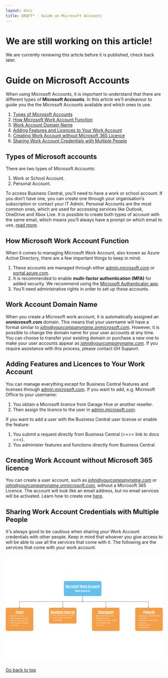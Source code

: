 ```yaml
---
layout: docs
title: DRAFT* - Guide on Microsoft Accounts
---
```


<a name="top"></a>

# We are still working on this article!
We are currently reviewing this article before it is published, check back later.

# Guide on Microsoft Accounts
When using Microsoft Accounts, it is important to understand that there are different types of **Microsoft Accounts**. In this article we’ll endeavour to guide you the the Microsoft Accounts available and which ones to use.

1. [Types of Microsoft Accounts](#types-of-microsoft-accounts)
2. [How Microsoft Work Account Function](#how-microsoft-work-account-function)
3. [Work Account Domain Name](#work-account-domain-name)
4. [Adding Features and Licences to Your Work Account](#adding-features-and-licences-to-your-work-account)
5. [Creating Work Account without Microsoft 365 Licence](#creating-work-account-without-microsoft-365-licence)
6. [Sharing Work Account Credentials with Multiple People](#sharing-work-account-credentials-with-multiple-people)

## Types of Microsoft accounts
There are two types of Microsoft Accounts:
1.	Work or School Account.
2.	Personal Account.

To access Business Central, you’ll need to have a work or school account. If you don’t have one, you can create one through your organisation’s subscription or contact your IT Admin.
Personal Accounts are the most common ones, which are used for accessing services like Outlook, OneDrive and Xbox Live. 
It is possible to create both types of account with the same email, which means you’ll always have a prompt on which email to use, [read more](https://support.microsoft.com/en-us/office/which-account-do-you-want-to-use-2b5bbd7a-7df6-4283-beff-8015e28eb7b9).

## How Microsoft Work Account Function
When it comes to managing Microsoft Work Account, also known as Azure Active Directory, there are a few important things to keep in mind:
1.	These accounts are managed through either [admin.microsoft.com](https://admin.microsoft.com/) or [portal.azure.com](https://portal.azure.com/).
2.	It is recommended to enable **multi-factor authentication (MFA)** for added security. We recommend using the [Microsoft Authenticator app](https://www.microsoft.com/en/security/mobile-authenticator-app).
3.	You’ll need administrative rights in order to set up these accounts.

## Work Account Domain Name
When you create a Microsoft work account, it is automatically assigned an **onmicrosoft.com** domain. This means that your username will have a format similar to *john@yourcompanyname.onmicrosoft.com*.
However, it is possible to change the domain name for your user accounts at any time. You can choose to transfer your existing domain or purchase a new one to make your user accounts appear as *john@yourcompanyname.com*. 
If you require assistance with this process, please contact GH Support.

## Adding Features and Licences to Your Work Account
You can manage everything except for Business Central features and licenses through [admin.microsoft.com](https://admin.microsoft.com/). If you want to add, e.g. Microsoft Office to your username:
1.	You obtain a Microsoft licence from Garage Hive or another reseller.
2.	Then assign the licence to the user in [admin.microsoft.com](https://admin.microsoft.com/).

If you want to add a user with the Business Central user license or enable the feature:
1.	You submit a request directly from Business Central (>>>> link to docs <<<).
2.	You administer features and functions directly from Business Central.

## Creating Work Account without Microsoft 365 licence
You can create a user account, such as *john@yourcompanyname.com* or *john@yourcompanyname.onmicrosoft.com*, without a Microsoft 365 Licence. The account will look like an email address, but no email services will be activated. Learn how to create one [here](garagehive-azure-active-directory-user.html).
 
## Sharing Work Account Credentials with Multiple People
It's always good to be cautious when sharing your Work Account credentials with other people. Keep in mind that whoever you give access to will be able to use all the services that come with it. The following are the services that come with your work account:

   ![](media/garagehive-microsoft-work-account-access.png)



[Go back to top](#top)
